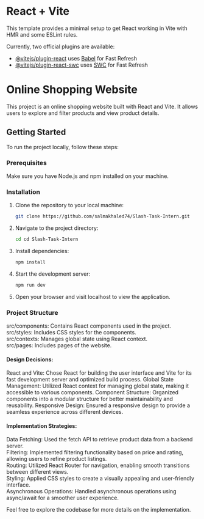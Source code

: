 # React + Vite

This template provides a minimal setup to get React working in Vite with HMR and some ESLint rules.

Currently, two official plugins are available:

- [@vitejs/plugin-react](https://github.com/vitejs/vite-plugin-react/blob/main/packages/plugin-react/README.md) uses [Babel](https://babeljs.io/) for Fast Refresh
- [@vitejs/plugin-react-swc](https://github.com/vitejs/vite-plugin-react-swc) uses [SWC](https://swc.rs/) for Fast Refresh

# Online Shopping Website

This project is an online shopping website built with React and Vite. It allows users to explore and filter products and view product details.

## Getting Started

To run the project locally, follow these steps:

### Prerequisites

Make sure you have Node.js and npm installed on your machine.

### Installation

1. Clone the repository to your local machine:


   ```bash
   git clone https://github.com/salmakhaled74/Slash-Task-Intern.git

2. Navigate to the project directory:
   

   ```bash
   cd cd Slash-Task-Intern


4. Install dependencies:


   ```bash
   npm install
   
5. Start the development server:


   ```bash
   npm run dev


6. Open your browser and visit localhost to view the application.


### Project Structure

src/components: Contains React components used in the project.  
src/styles: Includes CSS styles for the components.  
src/contexts: Manages global state using React context.  
src/pages: Includes pages of the website.  

#### Design Decisions:

React and Vite: Chose React for building the user interface and Vite for its fast development server and optimized build process.
Global State Management: Utilized React context for managing global state, making it accessible to various components.
Component Structure: Organized components into a modular structure for better maintainability and reusability.
Responsive Design: Ensured a responsive design to provide a seamless experience across different devices.





#### Implementation Strategies:

Data Fetching: Used the fetch API to retrieve product data from a backend server.  
Filtering: Implemented filtering functionality based on price and rating, allowing users to refine product listings.  
Routing: Utilized React Router for navigation, enabling smooth transitions between different views.  
Styling: Applied CSS styles to create a visually appealing and user-friendly interface.  
Asynchronous Operations: Handled asynchronous operations using async/await for a smoother user experience.

Feel free to explore the codebase for more details on the implementation.

